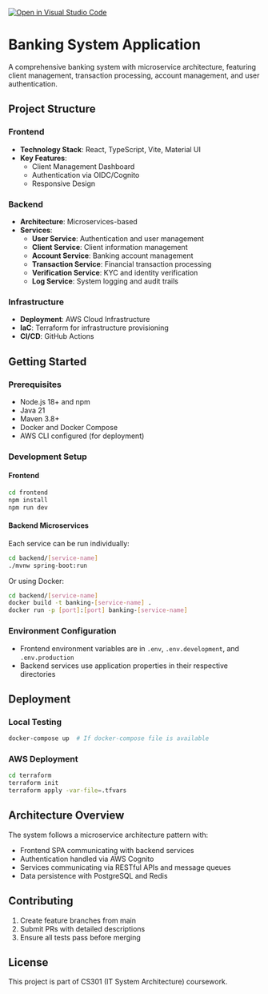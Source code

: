 [![Open in Visual Studio Code](https://classroom.github.com/assets/open-in-vscode-2e0aaae1b6195c2367325f4f02e2d04e9abb55f0b24a779b69b11b9e10269abc.svg)](https://classroom.github.com/online_ide?assignment_repo_id=17700455&assignment_repo_type=AssignmentRepo)
# Banking System Application

A comprehensive banking system with microservice architecture, featuring client management, transaction processing, account management, and user authentication.

## Project Structure

### Frontend
- **Technology Stack**: React, TypeScript, Vite, Material UI
- **Key Features**:
  - Client Management Dashboard
  - Authentication via OIDC/Cognito
  - Responsive Design

### Backend
- **Architecture**: Microservices-based
- **Services**:
  - **User Service**: Authentication and user management
  - **Client Service**: Client information management
  - **Account Service**: Banking account management
  - **Transaction Service**: Financial transaction processing
  - **Verification Service**: KYC and identity verification
  - **Log Service**: System logging and audit trails

### Infrastructure
- **Deployment**: AWS Cloud Infrastructure
- **IaC**: Terraform for infrastructure provisioning
- **CI/CD**: GitHub Actions

## Getting Started

### Prerequisites
- Node.js 18+ and npm
- Java 21
- Maven 3.8+
- Docker and Docker Compose
- AWS CLI configured (for deployment)

### Development Setup

#### Frontend
```bash
cd frontend
npm install
npm run dev
```

#### Backend Microservices
Each service can be run individually:
```bash
cd backend/[service-name]
./mvnw spring-boot:run
```

Or using Docker:
```bash
cd backend/[service-name]
docker build -t banking-[service-name] .
docker run -p [port]:[port] banking-[service-name]
```

### Environment Configuration
- Frontend environment variables are in `.env`, `.env.development`, and `.env.production`
- Backend services use application properties in their respective directories

## Deployment

### Local Testing
```bash
docker-compose up  # If docker-compose file is available
```

### AWS Deployment
```bash
cd terraform
terraform init
terraform apply -var-file=.tfvars
```

## Architecture Overview

The system follows a microservice architecture pattern with:
- Frontend SPA communicating with backend services
- Authentication handled via AWS Cognito
- Services communicating via RESTful APIs and message queues
- Data persistence with PostgreSQL and Redis

## Contributing

1. Create feature branches from main
2. Submit PRs with detailed descriptions
3. Ensure all tests pass before merging

## License

This project is part of CS301 (IT System Architecture) coursework.
